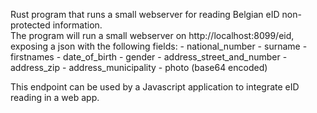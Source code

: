 Rust program that runs a small webserver for reading Belgian eID non-protected information.  
The program will run a small webserver on http://localhost:8099/eid, exposing a json with the following fields:
    - national_number
    - surname
    - firstnames
    - date_of_birth
    - gender
    - address_street_and_number
    - address_zip
    - address_municipality
    - photo (base64 encoded)

This endpoint can be used by a Javascript application to integrate eID reading in a web app.